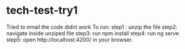 # tech-test-try1
Tried to email the code didnt work
To run:
step1 : unzip the file
step2: navigate inside unziped file
step3: run npm install 
step4: run ng serve
step5: open http://localhost:4200/ in your browser.
